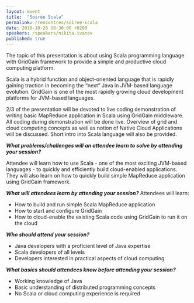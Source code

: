 ```yaml
---
layout: event
title:  "Soirée Scala"
permalink: /rencontres/soiree-scala
date: 2010-10-26 18:30:00 +0200
speakers: /speakers/nikita-ivanov
published: true
---
```


The topic of this presentation is about using Scala programming language with GridGain framework to provide a simple and productive cloud computing platform.

Scala is a hybrid function and object-oriented language that is rapidly gaining traction in becoming the “next” Java in JVM-based language evolution. GridGain is one of the most rapidly growing cloud development platforms for JVM-based languages.

2/3 of the presentation will be devoted to live coding demonstration of writing basic MapReduce application in Scala using GridGain middleware. All coding during demonstration will be done live. Overview of grid and cloud computing concepts as well as notion of Native Cloud Applications will be discussed. Short intro into Scala language will also be provided.

***What problems/challenges will an attendee learn to solve by attending your session?***

Attendee will learn how to use Scala - one of the most exciting JVM-based languages - to quickly and efficiently build cloud-enabled applications. They will also learn on how to quickly build simple MapReduce application using GridGain framework.

***What will attendees learn by attending your session?***
Attendees will learn:

 - How to build and run simple Scala MapReduce application
 - How to start and configure GridGain
 - How to cloud-enable the existing Scala code using GridGain to run it on the cloud

***Who should attend your session?***
 - Java developers with a proficient level of Java expertise
 - Scala developers of all levels
 - Developers interested in practical aspects of cloud computing

***What basics should attendees know before attending your session?***
 - Working knowledge of Java
 - Basic understanding of distributed programming concepts
 - No Scala or cloud computing experience is required
